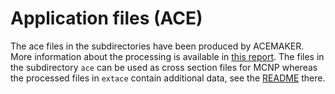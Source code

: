# Application files (ACE)

The ace files in the subdirectories
have been produced by ACEMAKER.
More information about the processing is
available in [this report][iaeapd19ace].
The files in the subdirectory `ace`
can be used as cross section files
for MCNP whereas the processed files
in `extace` contain additional data,
see the [README][extace-readme] there.

[iaeapd19ace]: https://github.com/IAEA-NDS/IAEA-PD2019/blob/073a4d47a3d393c238f76fe6e8fdb9af7563358e/application-lib/iaea-nds-852-draft.pdf
[extace-readme]: https://github.com/iaea-nds/IAEA-PD2019/application-lib/extace/README.md
